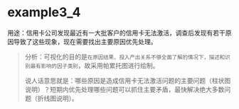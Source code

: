 # example3_4

用途：信用卡公司发现最近有一大批客户的信用卡无法激活，调查后发现有若干原因导致了这些现象，现在需要找出主要原因优先处理。

> 分析：可视化的目的是``在原因结果、投入产出关系不够全面了解的情况下，描述和识别最有影响的因子类别``，故采用帕累托图进行绘制。
> 
> 说人话意思就是：哪些原因是造成信用卡无法激活问题的主要问题（柱状图说明）？短期内优先处理哪些问题可以抓住主要矛盾，最快解决绝大多数问题（折线图说明）。